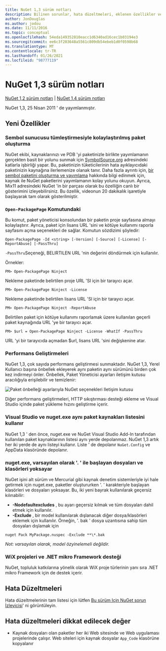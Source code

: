 ```yaml
---
title: NuGet 1,3 sürüm notları
description: Bilinen sorunlar, hata düzeltmeleri, eklenen özellikler ve CCR 'ler dahil olmak üzere NuGet 1,3 sürüm notları.
author: JonDouglas
ms.author: jodou
ms.date: 11/11/2016
ms.topic: conceptual
ms.openlocfilehash: 54eda149352810eacc1d6340ad16cec1b03194e3
ms.sourcegitcommit: ee6c3f203648a5561c809db54ebeb1d0f0598b68
ms.translationtype: MT
ms.contentlocale: tr-TR
ms.lasthandoff: 01/26/2021
ms.locfileid: "98777119"
---
```

# <a name="nuget-13-release-notes"></a>NuGet 1,3 sürüm notları

[NuGet 1,2 sürüm notları](../release-notes/nuget-1.2.md)  |  [NuGet 1,4 sürüm notları](../release-notes/nuget-1.4.md)

NuGet 1,3, 25 Nisan 2011 ' de yayımlanmıştır.

## <a name="new-features"></a>Yeni Özellikler

### <a name="streamlined-package-creation-with-symbol-server-integration"></a>Sembol sunucusu tümleştirmesiyle kolaylaştırılmış paket oluşturma

NuGet ekibi, kaynaklarınızı ve PDB 'yi paketinizle birlikte yayımlamanın gerçekten basit bir yolunu sunmak için [SymbolSource.org](http://www.symbolsource.org/) adresindeki katlarla işbirliği yapar. Bu, paketinizin tüketicilerinin hata ayıklayıcıdaki paketinizin kaynağına ilerlemenize olanak tanır. Daha fazla ayrıntı için, [bir sembol paketini oluşturma ve yayımlama](../create-packages/symbol-packages.md) hakkında bilgi edinmek için, kaynak ile NuGet paketlerini yayımlamanın kolay yolunu okuyun. Ayrıca, Mix11 adresindeki NuGet 'in bir parçası olarak bu özelliğin canlı bir gösterimini izleyebilirsiniz. Bu özellik, videonun 20 dakikalık işaretiyle başlayarak tam olarak gösterilmiştir.

### <a name="open-packagepage-command"></a>`Open-PackagePage` Komutundaki

Bu komut, paket yöneticisi konsolundan bir paketin proje sayfasına almayı kolaylaştırır. Ayrıca, paket için lisans URL 'sini ve kötüye kullanımı raporla sayfasını açma seçenekleri de sağlar.
Komutun sözdizimi şöyledir:

```
Open-PackagePage -Id <string> [-Version] [-Source] [-License] [-ReportAbuse] [-PassThru]
```

`-PassThru`Seçeneği, BELIRTILEN URL 'nin değerini döndürmek için kullanılır.

Örnekler:

```
PM> Open-PackagePage Ninject
```

Nekleme paketinde belirtilen proje URL 'SI için bir tarayıcı açar.

```
PM> Open-PackagePage Ninject -License
```

Nekleme paketinde belirtilen lisans URL 'SI için bir tarayıcı açar.

```
PM> Open-PackagePage Ninject -ReportAbuse
```

Belirtilen paket için kötüye kullanımı raporlamak üzere kullanılan geçerli paket kaynağında URL 'ye bir tarayıcı açar.

```
PM> $url = Open-PackagePage Ninject -License -WhatIf -PassThru
```

URL 'yi bir tarayıcıda açmadan $url, lisans URL 'sini değişkenine atar.

### <a name="performance-improvements"></a>Performans Geliştirmeleri

NuGet 1,3, çok sayıda performans geliştirmesi sunmaktadır. NuGet 1,3, Yerel Kullanıcı başına önbellek ekleyerek aynı paketin aynı sürümünü birden çok kez indirmeyi önler. Önbellek, Paket Yöneticisi ayarları iletişim kutusu aracılığıyla erişilebilir ve temizlenir:

![Paket önbelleği ayarlarıyla NuGet seçenekleri Iletişim kutusu](./media/nuget-options.png)

Diğer performans geliştirmeleri, HTTP sıkıştırması desteği ekleme ve Visual Studio içinde paket yükleme hızını geliştirme içerir.

### <a name="visual-studio-and-nugetexe-uses-the-same-list-of-package-sources"></a>Visual Studio ve nuget.exe aynı paket kaynakları listesini kullanır

NuGet 1,3 ' den önce, nuget.exe ve NuGet Visual Studio Add-In tarafından kullanılan paket kaynaklarının listesi aynı yerde depolanmaz. NuGet 1,3 artık her iki yerde de aynı listeyi kullanır. Liste ' de depolanır `NuGet.Config` ve AppData klasöründe depolanır.

### <a name="nugetexe-ignores-files-and-folders-that-start-with--by-default"></a>nuget.exe, varsayılan olarak '. ' ile başlayan dosyaları ve klasörleri yoksayar

NuGet işini alt sürüm ve Mercurial gibi kaynak denetim sistemleriyle iyi hale getirmek için nuget.exe, paketler oluştururken '. ' karakteriyle başlayan klasörleri ve dosyaları yoksayar. Bu, iki yeni bayrak kullanılarak geçersiz kılınabilir:

* __-Nodefaultexcludes__ , bu ayarı geçersiz kılmak ve tüm dosyaları dahil etmek için kullanılır.
* __-Exclude__ , bir model kullanılarak dışlanacak diğer dosya/klasörleri eklemek için kullanılır. Örneğin, '. bak ' dosya uzantısına sahip tüm dosyaları dışlamak için

```cli
nuget Pack MyPackage.nuspec -Exclude **\*.bak
```  

_Not: varsayılan olarak, model özyinelemeli değildir._

### <a name="support-for-wix-projects-and-the-net-micro-framework"></a>WiX projeleri ve .NET mikro Framework desteği

NuGet, topluluk katkılarına yönelik olarak WiX proje türlerinin yanı sıra .NET mikro Framework için de destek içerir.

## <a name="bug-fixes"></a>Hata Düzeltmeleri

Hata düzeltmelerinin tam listesi için lütfen [Bu sürüm Için NuGet sorun İzleyicisi](http://nuget.codeplex.com/workitem/list/advanced?keyword=&status=All&type=All&priority=All&release=NuGet%201.3&assignedTo=All&component=All&sortField=LastUpdatedDate&sortDirection=Descending&page=0)' ni görüntüleyin.

## <a name="bug-fixes-worth-noting"></a>Hata düzeltmeleri dikkat edilecek değer

* Kaynak dosyaları olan paketler her iki Web sitesinde ve Web uygulaması projelerinde çalışır.
Web siteleri için kaynak dosyalar `App_Code` klasörüne kopyalanır
